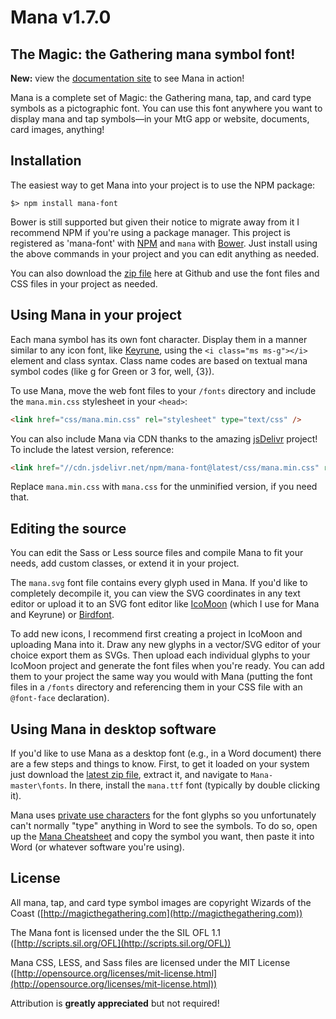 # Mana v1.7.0

## The Magic: the Gathering mana symbol font!

**New:** view the [documentation site](https://andrewgioia.github.io/Mana) to see Mana in action!

Mana is a complete set of Magic: the Gathering mana, tap, and card type symbols as a pictographic font. You can use this font anywhere you want to display mana and tap symbols&mdash;in your MtG app or website, documents, card images, anything!

## Installation

The easiest way to get Mana into your project is to use the NPM package:

```shell
$> npm install mana-font
```

Bower is still supported but given their notice to migrate away from it I recommend NPM if you're using a package manager. This project is registered as 'mana-font' with [NPM](https://docs.npmjs.com/getting-started/what-is-npm) and `mana` with [Bower](https://bower.io/#getting-started). Just install using the above commands in your project and you can edit anything as needed.

You can also download the [zip file](https://github.com/andrewgioia/Mana/archive/master.zip) here at Github and use the font files and CSS files in your project as needed.

## Using Mana in your project

Each mana symbol has its own font character. Display them in a manner similar to any icon font, like [Keyrune](http://andrewgioia.github.io/Keyrune), using the `<i class="ms ms-g"></i>` element and class syntax. Class name codes are based on textual mana symbol codes (like g for Green or 3 for, well, {3}).

To use Mana, move the web font files to your `/fonts` directory and include the `mana.min.css` stylesheet in your `<head>`:

```html
<link href="css/mana.min.css" rel="stylesheet" type="text/css" />
```

You can also include Mana via CDN thanks to the amazing [jsDelivr](http://jsdelivr.com) project! To include the latest version, reference:

```html
<link href="//cdn.jsdelivr.net/npm/mana-font@latest/css/mana.min.css" rel="stylesheet" type="text/css" />
```

Replace `mana.min.css` with `mana.css` for the unminified version, if you need that.

## Editing the source

You can edit the Sass or Less source files and compile Mana to fit your needs, add custom classes, or extend it in your project.

The `mana.svg` font file contains every glyph used in Mana. If you'd like to completely decompile it, you can view the SVG coordinates in any text editor or upload it to an SVG font editor like [IcoMoon](https://icomoon.io) (which I use for Mana and Keyrune) or [Birdfont](https://birdfont.org).

To add new icons, I recommend first creating a project in IcoMoon and uploading Mana into it. Draw any new glyphs in a vector/SVG editor of your choice export them as SVGs. Then upload each individual glyphs to your IcoMoon project and generate the font files when you're ready. You can add them to your project the same way you would with Mana (putting the font files in a `/fonts` directory and referencing them in your CSS file with an `@font-face` declaration).

## Using Mana in desktop software

If you'd like to use Mana as a desktop font (e.g., in a Word document) there are a few steps and things to know. First, to get it loaded on your system just download the [latest zip file](https://github.com/andrewgioia/Mana/archive/master.zip), extract it, and navigate to `Mana-master\fonts`. In there, install the `mana.ttf` font (typically by double clicking it).

Mana uses [private use characters](https://en.wikipedia.org/wiki/Private_Use_Areas) for the font glyphs so you unfortunately can't normally "type" anything in Word to see the symbols. To do so, open up the [Mana Cheatsheet](http://andrewgioia.github.io/Mana/cheatsheet.html) and copy the symbol you want, then paste it into Word (or whatever software you're using).

## License

All mana, tap, and card type symbol images are copyright Wizards of the Coast ([http://magicthegathering.com](http://magicthegathering.com))

The Mana font is licensed under the the SIL OFL 1.1 ([http://scripts.sil.org/OFL](http://scripts.sil.org/OFL))

Mana CSS, LESS, and Sass files are licensed under the MIT License ([http://opensource.org/licenses/mit-license.html](http://opensource.org/licenses/mit-license.html))

Attribution is **greatly appreciated** but not required!